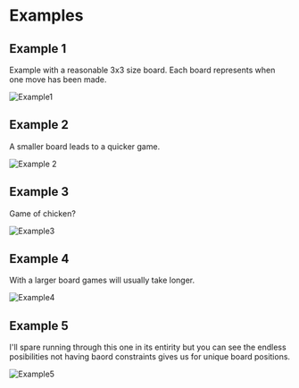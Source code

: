 # Examples
## Example 1
Example with a reasonable 3x3 size board. Each board represents when one move has been made.

![Example1](https://github.com/kozicbear/Blind-Chess-Game/assets/112917494/28085d9d-4639-486d-a7d8-a45968b62cfa)

## Example 2
A smaller board leads to a quicker game.

![Example 2](https://github.com/kozicbear/Blind-Chess-Game/assets/112917494/84a21e0e-a776-4147-bb6b-48477df9e86e)

## Example 3
Game of chicken?

![Example3](https://github.com/kozicbear/Blind-Chess-Game/assets/112917494/e42fd670-94f2-4b2f-acf6-864a1b14b654)

## Example 4
With a larger board games will usually take longer.

![Example4](https://github.com/kozicbear/Blind-Chess-Game/assets/112917494/e1c83e49-329f-45bb-ba76-9d4f266966d6)

## Example 5
I'll spare running through this one in its entirity but you can see the endless posibilities not having
baord constraints gives us for unique board positions.

![Example5](https://github.com/kozicbear/Blind-Chess-Game/assets/112917494/10681503-4100-45f1-989b-b8c154446157)
